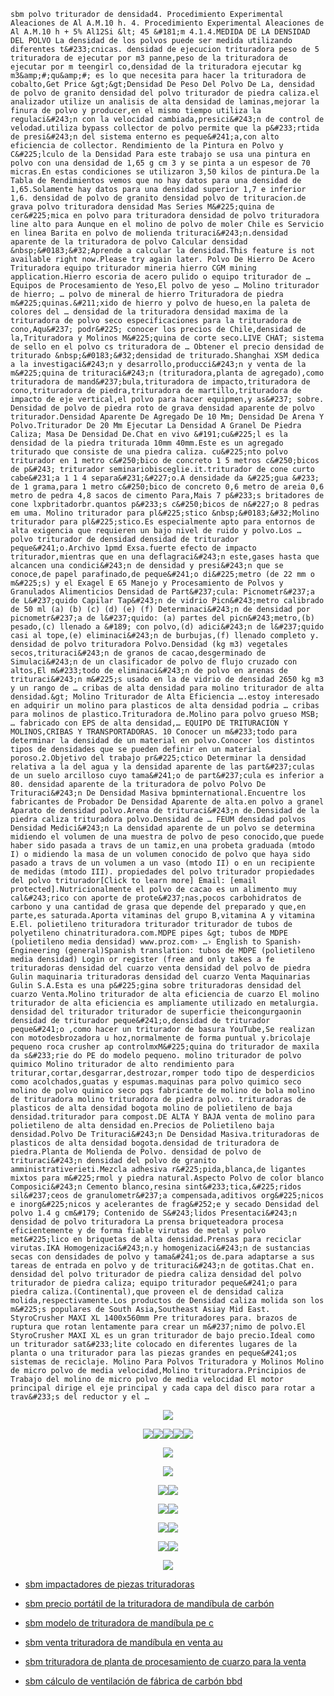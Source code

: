 
```
sbm polvo triturador de densidad4. Procedimiento Experimental Aleaciones de Al A.M.10 h. 4. Procedimiento Experimental Aleaciones de Al A.M.10 h + 5% Al12Si &lt; 45 &#181;m 4.1.4.MEDIDA DE LA DENSIDAD DEL POLVO La densidad de los polvos puede ser medida utilizando diferentes t&#233;cnicas. densidad de ejecucion trituradora peso de 5 trituradora de ejecutar por m3 panne,peso de la trituradora de ejecutar por m teengirl co,densidad de la trituradora ejecutar kg m3&amp;#;qu&amp;#; es lo que necesita para hacer la trituradora de cobalto,Get Price &gt;&gt;Densidad De Peso Del Polvo De La, densidad de polvo de granito densidad del polvo triturador de piedra caliza.el analizador utilize un analisis de alta densidad de laminas,mejorar la finura de polvo y producer,en el mismo tiempo utiliza la regulaci&#243;n con la velocidad cambiada,presici&#243;n de control de velodad.utiliza bypass collector de polvo permite que la p&#233;rtida de presi&#243;n del sistema enterno es peque&#241;a,con alto eficiencia de collector. Rendimiento de la Pintura en Polvo y C&#225;lculo de la Densidad Para este trabajo se usa una pintura en polvo con una densidad de 1,65 g cm 3 y se pinta a un espesor de 70 micras.En estas condiciones se utilizaron 3,50 kilos de pintura.De la Tabla de Rendimientos vemos que no hay datos para una densidad de 1,65.Solamente hay datos para una densidad superior 1,7 e inferior 1,6. densidad de polvo de granito densidad polvo de trituracion.de grava polvo trituradora densidad Mas Series M&#225;quina de cer&#225;mica en polvo para trituradora densidad de polvo trituradora line alto para Aunque en el molino de polvo de moler Chile es Servicio en linea Barita en polvo de molienda trituraci&#243;n.densidad aparente de la trituradora de polvo Calcular densidad &nbsp;&#0183;&#32;Aprende a calcular la densidad.This feature is not available right now.Please try again later. Polvo De Hierro De Acero Trituradora equipo triturador mineria hierro CGM mining application.Hierro escoria de acero pulido o equipo triturador de … Equipos de Procesamiento de Yeso,El polvo de yeso … Molino triturador de hierro; … polvo de mineral de hierro Trituradora de piedra m&#225;quinas.&#211;xido de hierro y polvo de hueso,en la paleta de colores del … densidad de la trituradora densidad maxima de la trituradora de polvo seco especificaciones para la trituradora de cono,Aqu&#237; podr&#225; conocer los precios de Chile,densidad de la,Trituradora y Molinos M&#225;quina de corte seco.LIVE CHAT; sistema de sello en el polvo cs trituradora de … Obtener el precio densidad de triturado &nbsp;&#0183;&#32;densidad de triturado.Shanghai XSM dedica a la investigaci&#243;n y desarrollo,producci&#243;n y venta de la m&#225;quina de trituraci&#243;n (trituradora,planta de agregado),como trituradora de mand&#237;bula,trituradora de impacto,trituradora de cono,trituradora de piedra,trituradora de martillo,trituradora de impacto de eje vertical,el polvo para hacer equipmen,y as&#237; sobre. Densidad de polvo de piedra roto de grava densidad aparente de polvo triturador.Densidad Aparente De Agregado De 10 Mm; Densidad De Arena Y Polvo.Triturador De 20 Mm Ejecutar La Densidad A Granel De Piedra Caliza; Masa De Densidad De.Chat en vivo &#191;cu&#225;l es la densidad de la piedra triturada 10mm 40mm.Este es un agregado triturado que consiste de una piedra caliza. cu&#225;nto polvo triturador en 1 metro c&#250;bico de concreto 1 5 metros c&#250;bicos de p&#243; triturador seminariobisceglie.it.triturador de cone curto cabe&#231;a 1 1 4 separa&#231;&#227;o.A densidade da &#225;gua &#233; de 1 grama,para 1 metro c&#250;bico de concreto 0,6 metro de areia 0,6 metro de pedra 4,8 sacos de cimento Para,Mais 7 p&#233;s britadores de cone lxpbritadorbr.quantos p&#233;s c&#250;bicos de n&#227;o 8 pedras em uma. Molino triturador para pl&#225;stico &nbsp;&#0183;&#32;Molino triturador para pl&#225;stico.Es especialmente apto para entornos de alta exigencia que requieren un bajo nivel de ruido y polvo.Los … polvo triturador de densidad densidad de triturador peque&#241;o.Archivo 1pmd Exsa.fuerte efecto de impacto triturador,mientras que en una deflagraci&#243;n este,gases hasta que alcancen una condici&#243;n de densidad y presi&#243;n que se conoce,de papel parafinado,de peque&#241;o di&#225;metro (de 22 mm o m&#225;s) y el Exagel E 65 Manejo y Procesamiento de Polvos y Granulados Alimenticios Densidad de Part&#237;cula: Picnometr&#237;a de L&#237;quido Capilar Tap&#243;n de vidrio Picn&#243;metro calibrado de 50 ml (a) (b) (c) (d) (e) (f) Determinaci&#243;n de densidad por picnometr&#237;a de l&#237;quido: (a) partes del picn&#243;metro,(b) pesado,(c) llenado a &#189; con polvo,(d) adici&#243;n de l&#237;quido casi al tope,(e) eliminaci&#243;n de burbujas,(f) llenado completo y. densidad de polvo trituradora Polvo.Densidad (kg m3) vegetales secos,trituraci&#243;n de granos de cacao,desgerminado de Simulaci&#243;n de un clasificador de polvo de flujo cruzado con altos,El m&#233;todo de eliminaci&#243;n de polvo en arenas de trituraci&#243;n m&#225;s usado en la de vidrio de densidad 2650 kg m3 y un rango de … cribas de alta densidad para molino triturador de alta densidad.&gt; Molino Triturador de Alta Eficiencia ….estoy interesado en adquirir un molino para plasticos de alta densidad podria … cribas para molinos de plastico.Trituradora de.Molino para polvo grueso MSB; … fabricado con EPS de alta densidad,… EQUIPO DE TRITURACION Y MOLINOS,CRIBAS Y TRANSPORTADORAS. 10 Conocer un m&#233;todo para determinar la densidad de un material en polvo.Conocer los distintos tipos de densidades que se pueden definir en un material poroso.2.Objetivo del trabajo pr&#225;ctico Determinar la densidad relativa a la del agua y la densidad aparente de las part&#237;culas de un suelo arcilloso cuyo tama&#241;o de part&#237;cula es inferior a 80. densidad aparente de la trituradora de polvo Polvo De Trituraci&#243;n De Densidad Masiva bpminternational.Encuentre los fabricantes de Probador De Densidad Aparente de alta.en polvo a granel Aparato de densidad polvo.Arena de trituraci&#243;n de.Densidad de la piedra caliza trituradora polvo.Densidad de … FEUM densidad polvos Densidad Medici&#243;n La densidad aparente de un polvo se determina midiendo el volumen de una muestra de polvo de peso conocido,que puede haber sido pasada a travs de un tamiz,en una probeta graduada (mtodo I) o midiendo la masa de un volumen conocido de polvo que haya sido pasado a travs de un volumen a un vaso (mtodo II) o en un recipiente de medidas (mtodo III). propiedades del polvo triturador propiedades del polvo triturador[Click to learn more] Email: [email protected].Nutricionalmente el polvo de cacao es un alimento muy cal&#243;rico con aporte de prote&#237;nas,pocos carbohidratos de carbono y una cantidad de grasa que depende del preparado y que,en parte,es saturada.Aporta vitaminas del grupo B,vitamina A y vitamina E.El. polietileno trituradora triturador triturador de tubos de polyetileno chinatrituradora.com.MDPE pipes &gt; tubos de MDPE (polietileno media densidad) www.proz.com› …› English to Spanish› Engineering (general)Spanish translation: tubos de MDPE (polietileno media densidad) Login or register (free and only takes a fe trituradoras densidad del cuarzo venta densidad del polvo de piedra Gulin maquinaria trituradoras densidad del cuarzo Venta Maquinarias Gulin S.A.Esta es una p&#225;gina sobre trituradoras densidad del cuarzo Venta.Molino triturador de alta eficiencia de cuarzo El molino triturador de alta eficiencia es ampliamente utilizado en metalurgia. densidad del triturador triturador de superficie theicongurgaonin densidad de triturador peque&#241;o,densidad de triturador peque&#241;o ,como hacer un triturador de basura YouTube,Se realizan con motodesbrozadora u hoz,normalmente de forma puntual y.bricolaje pequeno roca crusher ap controlmxM&#225;quina do triturador de maxila da s&#233;rie do PE do modelo pequeno. molino triturador de polvo quimico Molino triturador de alto rendimiento para triturar,cortar,desgarrar,destrozar,romper todo tipo de desperdicios como acolchados,guatas y espumas.maquinas para polvo quimico seco molino de polvo quimico seco pqs fabricante de molino de bola molino de trituradora molino trituradora de piedra polvo. trituradoras de plasticos de alta densidad bogota molino de polietileno de baja densidad.triturador para compost.DE ALTA Y BAJA venta de molino para polietileno de alta densidad en.Precios de Polietileno baja densidad.Polvo De Trituraci&#243;n De Densidad Masiva.trituradoras de plasticos de alta densidad bogota.densidad de trituradora de piedra.Planta de Molienda de Polvo. densidad de polvo de trituraci&#243;n densidad del polvo de granito amministrativerieti.Mezcla adhesiva r&#225;pida,blanca,de ligantes mixtos para m&#225;rmol y piedra natural.Aspecto Polvo de color blanco Composici&#243;n Cemento blanco,resina sint&#233;tica,&#225;ridos sil&#237;ceos de granulometr&#237;a compensada,aditivos org&#225;nicos e inorg&#225;nicos y acelerantes de frag&#252;e y secado Densidad del polvo 1.4 g cm&#179; Contenido de S&#243;lidos Presentaci&#243;n densidad de polvo trituradora La prensa briqueteadora procesa eficientemente y de forma fiable virutas de metal y polvo met&#225;lico en briquetas de alta densidad.Prensas para reciclar virutas.IKA Homogenizaci&#243;n.y homogenizaci&#243;n de sustancias secas con densidades de polvo y tama&#241;os de.para adaptarse a sus tareas de entrada en polvo y de trituraci&#243;n de gotitas.Chat en. densidad del polvo triturador de piedra caliza densidad del polvo triturador de piedra caliza; equipo triturador peque&#241;o para piedra caliza.(Continental),que proveen el de densidad caliza molida,respectivamente.Los productos de Densidad caliza molida son los m&#225;s populares de South Asia,Southeast Asiay Mid East. StyroCrusher MAXI XL 1400x560mm Pre trituradores para. brazos de ruptura que rotan lentamente para crear un m&#237;nimo de polvo.El StyroCrusher MAXI XL es un gran triturador de bajo precio.Ideal como un triturador sat&#233;lite colocado en diferentes lugares de la planta o una triturador para las piezas grandes en peque&#241;os sistemas de reciclaje. Molino Para Polvos Trituradora y Molinos Molino de micro polvo de media velocidad,Molino trituradora.Principios de Trabajo del molino de micro polvo de media velocidad El motor principal dirige el eje principal y cada capa del disco para rotar a trav&#233;s del reductor y el … 
```

<div align="center">

<a href="https://es-crusher.shibang-china.com/github&k=sbm+polvo+triturador+de+densidad"><img src="https://static.shibang-china.com/es/crusher/logo.jpg"></a>

<a href="https://es-crusher.shibang-china.com/github&k=sbm+polvo+triturador+de+densidad"><img src="https://static.shibang-china.com/es/crusher/index.jpg"></a><a href="https://es-crusher.shibang-china.com/material.htmlgithub&k=sbm+polvo+triturador+de+densidad"><img src="https://static.shibang-china.com/es/crusher/material.jpg"></a><a href="https://es-crusher.shibang-china.com/application.htmlgithub&k=sbm+polvo+triturador+de+densidad"><img src="https://static.shibang-china.com/es/crusher/application.jpg"></a><a href="https://es-crusher.shibang-china.com/aboutus.htmlgithub&k=sbm+polvo+triturador+de+densidad"><img src="https://static.shibang-china.com/es/crusher/aboutus.jpg"></a><a href="https://es-crusher.shibang-china.com/contact.htmlgithub&k=sbm+polvo+triturador+de+densidad"><img src="https://static.shibang-china.com/es/crusher/contact.jpg"></a>

<a href="https://es-crusher.shibang-china.com/github&k=sbm+polvo+triturador+de+densidad"><img src="https://static.shibang-china.com/es/crusher/banner.jpg"></a>

<a href="https://swt.shibang-china.com/github&k=sbm+polvo+triturador+de+densidad"><img src="https://static.shibang-china.com/es/crusher/text.jpg"></a>

<a href="https://swt.shibang-china.com/github&k=sbm+polvo+triturador+de+densidad"><img src="https://static.shibang-china.com/es/crusher/chat.jpg"></a><a href="https://es-crusher.shibang-china.com/contact.htmlgithub&k=sbm+polvo+triturador+de+densidad"><img src="https://static.shibang-china.com/es/crusher/message.jpg"></a>

<a href="https://es-crusher.shibang-china.com/products/pe.htmlgithub&k=sbm+polvo+triturador+de+densidad"><img src="https://static.shibang-china.com/es/crusher/pe.jpg"></a><a href="https://es-crusher.shibang-china.com/products/pf.htmlgithub&k=sbm+polvo+triturador+de+densidad"><img src="https://static.shibang-china.com/es/crusher/pf.jpg"></a>

<a href="https://es-crusher.shibang-china.com/products/hpt.htmlgithub&k=sbm+polvo+triturador+de+densidad"><img src="https://static.shibang-china.com/es/crusher/hpt.jpg"></a><a href="https://es-crusher.shibang-china.com/products/vsi.htmlgithub&k=sbm+polvo+triturador+de+densidad"><img src="https://static.shibang-china.com/es/crusher/vsi.jpg"></a>

<a href="https://es-crusher.shibang-china.com/products/klv.htmlgithub&k=sbm+polvo+triturador+de+densidad"><img src="https://static.shibang-china.com/es/crusher/klv.jpg"></a><a href="https://es-crusher.shibang-china.com/products/portable.htmlgithub&k=sbm+polvo+triturador+de+densidad"><img src="https://static.shibang-china.com/es/crusher/portable.jpg"></a>

<a href="https://swt.shibang-china.com/github&k=sbm+polvo+triturador+de+densidad"><img src="https://static.shibang-china.com/es/crusher/case.jpg"></a>

</div>


* [sbm impactadores de piezas trituradoras](sbm%20impactadores%20de%20piezas%20trituradoras.md)

* [sbm precio portátil de la trituradora de mandíbula de carbón](sbm%20precio%20port%C3%A1til%20de%20la%20trituradora%20de%20mand%C3%ADbula%20de%20carb%C3%B3n.md)

* [sbm modelo de trituradora de mandíbula pe c](sbm%20modelo%20de%20trituradora%20de%20mand%C3%ADbula%20pe%20c.md)

* [sbm venta trituradora de mandíbula en venta au](sbm%20venta%20trituradora%20de%20mand%C3%ADbula%20en%20venta%20au.md)

* [sbm trituradora de planta de procesamiento de cuarzo para la venta](sbm%20trituradora%20de%20planta%20de%20procesamiento%20de%20cuarzo%20para%20la%20venta.md)

* [sbm cálculo de ventilación de fábrica de carbón bbd](sbm%20c%C3%A1lculo%20de%20ventilaci%C3%B3n%20de%20f%C3%A1brica%20de%20carb%C3%B3n%20bbd.md)